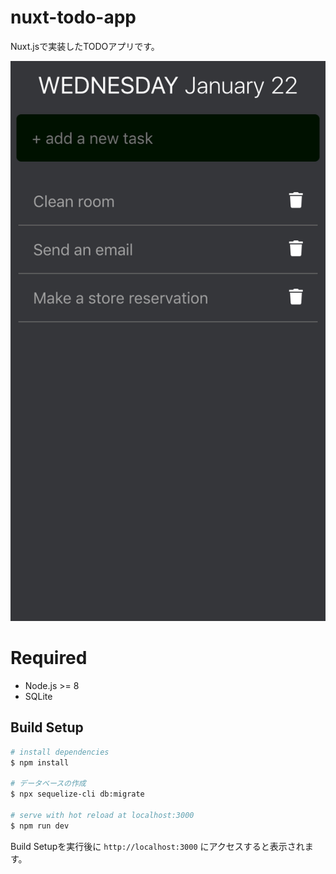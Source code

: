 # nuxt-todo-app

Nuxt.jsで実装したTODOアプリです。

![スクリーンショット](./screenshot.png)

# Required

* Node.js >= 8
* SQLite

## Build Setup

``` bash
# install dependencies
$ npm install

# データベースの作成
$ npx sequelize-cli db:migrate

# serve with hot reload at localhost:3000
$ npm run dev

```

Build Setupを実行後に `http://localhost:3000` にアクセスすると表示されます。
